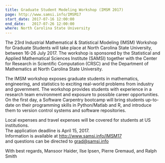```yaml
---
title: Graduate Student Modeling Workshop (IMSM 2017)
page: http://www.samsi.info/IMSM17
start_date: 2017-07-16 12:00:00
end_date:   2017-07-26 12:00:00
where: North Carolina State University
---
```


The 23rd Industrial Mathematical & Statistical Modeling (IMSM) Workshop for Graduate Students will take place at North Carolina State University, between 16-26 July 2017.  The workshop is sponsored by the Statistical and Applied Mathematical Sciences Institute (SAMSI) together with the Center for Research in Scientific Computation (CRSC) and the Department of Mathematics at North Carolina State University.

The IMSM workshop exposes graduate students in mathematics, engineering, and statistics to exciting real-world problems from industry and government. The workshop provides students with experience in a research team environment and exposure to possible career opportunities. On the first day, a Software Carpentry bootcamp will bring students up-to-date on their programming skills in Python/Matlab and R, and introduce them to version control systems and software repositories.

Local expenses and travel expenses will be covered for students at US institutions.  
The application deadline is April 15, 2017.  
Information is available at <http://www.samsi.info/IMSM17>  
and questions can be directed to <grad@samsi.info>

With best regards,
Mansoor Haider, Ilse Ipsen, Pierre Gremaud, and Ralph Smith
